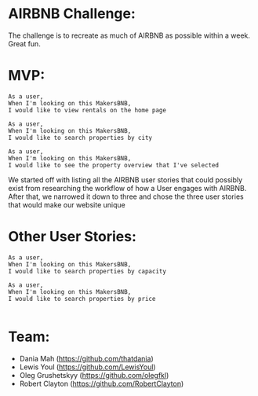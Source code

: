 AIRBNB Challenge:
===============

The challenge is to recreate as much of AIRBNB as possible within a week. Great fun.

MVP:  
======

```
As a user,
When I'm looking on this MakersBNB,
I would like to view rentals on the home page

As a user,
When I'm looking on this MakersBNB,
I would like to search properties by city

As a user,
When I'm looking on this MakersBNB,
I would like to see the property overview that I've selected

```
We started off with listing all the AIRBNB user stories that could possibly exist from researching the workflow of how a User engages with AIRBNB.
After that, we narrowed it down to three and chose the three user stories that would make our website unique

Other User Stories:
====================

```
As a user,
When I'm looking on this MakersBNB,
I would like to search properties by capacity

As a user,
When I'm looking on this MakersBNB,
I would like to search properties by price


```


Team:
=======

- Dania Mah (https://github.com/thatdania)
- Lewis Youl (https://github.com/LewisYoul)
- Oleg Grushetskyy (https://github.com/olegfkl)
-  Robert Clayton (https://github.com/RobertClayton)
